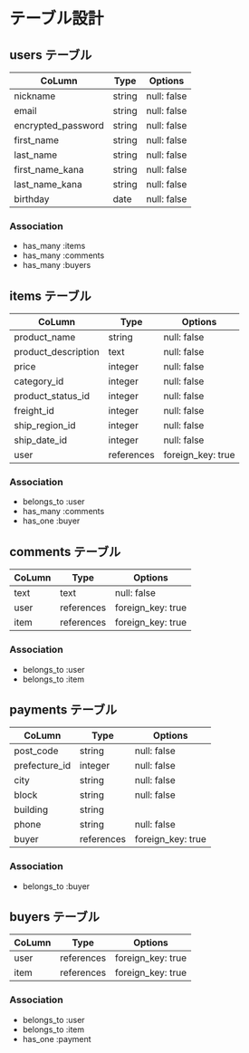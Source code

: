 # テーブル設計

## users テーブル

| CoLumn          | Type    | Options     |
| --------------- | ------- | ----------- |
| nickname        | string  | null: false |
| email           | string  | null: false |
| encrypted_password        | string  | null: false |
| first_name      | string  | null: false |
| last_name       | string  | null: false |
| first_name_kana | string  | null: false |
| last_name_kana  | string  | null: false |
| birthday        | date | null: false |

### Association

- has_many :items
- has_many :comments
- has_many  :buyers

## items テーブル

| CoLumn              | Type       | Options           |
| ------------------- | ---------- | ----------------- |
| product_name        | string     | null: false       |
| product_description | text       | null: false       |
| price               | integer    | null: false       |
| category_id            | integer     | null: false       |
| product_status_id      | integer     | null: false       |
| freight_id             | integer     | null: false       |
| ship_region_id         | integer     | null: false       |
| ship_date_id           | integer     | null: false       |
| user                | references | foreign_key: true |

### Association

- belongs_to :user
- has_many :comments
- has_one :buyer

## comments テーブル

| CoLumn  | Type       | Options           |
| ------- | ---------- | ----------------- |
| text    | text       | null: false       |
| user    | references | foreign_key: true |
| item    | references | foreign_key: true |

### Association

- belongs_to :user
- belongs_to :item

## payments テーブル

| CoLumn              | Type       | Options           |
| ------------------- | ---------- | ----------------- |
| post_code           | string    | null: false       |
| prefecture_id          | integer     | null: false       |
| city                | string     | null: false       |
| block               | string     | null: false       |
| building            | string     |        |
| phone               | string    | null: false       |
| buyer                | references | foreign_key: true |

 ### Association

 - belongs_to :buyer


 ## buyers テーブル

| CoLumn              | Type        | Options          |
| ------------------- | ----------- | ---------------- |
| user                | references | foreign_key: true |
| item                | references | foreign_key: true |

### Association

- belongs_to :user
- belongs_to :item
- has_one :payment


